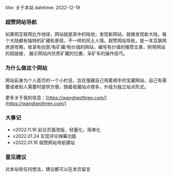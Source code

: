 title: 关于本站
datetime: 2022-12-19

### 超赞网站导航

如果把互联网比作地球，网站就是其中的陆地，发现新网站，就像发现新大陆，每个大陆都有独特的矿藏和景观，不一样的风土人情。超赞网站导航，是一本互联网旅游攻略，收录有创意/有矿藏/有价值的网站，编写有价值的推荐文章，附带网站的超链接， 展示网站内优质矿藏的位置，采矿车的操作技巧。

### 为什么做这个网站

网站前身为个人首页的一个小栏目，旨在搜藏自己用着顺手的宝藏网站，自己有需要或者别人需要时提供方便，随着收藏站点增多，升级为独立站点形式。

更多关于我的信息：[https://wangtwothree.com/](https://wangtwothree.com/)

### 大事记

- v2022.11.16 前台页面改版，轻量化，简单化
- v2022.01.24 实现评论弹幕功能
- v2022.01.16 超赞网站导航建站

### 意见建议

对本站有任何想法，建议都可以在本页留言